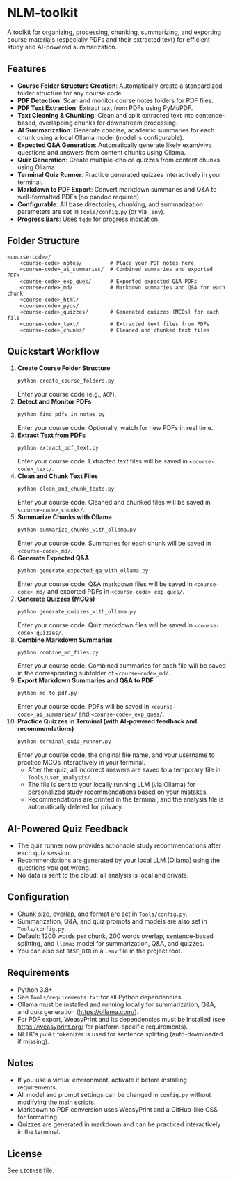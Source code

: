 # NLM-toolkit

A toolkit for organizing, processing, chunking, summarizing, and exporting course materials (especially PDFs and their extracted text) for efficient study and AI-powered summarization.

## Features
- **Course Folder Structure Creation**: Automatically create a standardized folder structure for any course code.
- **PDF Detection**: Scan and monitor course notes folders for PDF files.
- **PDF Text Extraction**: Extract text from PDFs using PyMuPDF.
- **Text Cleaning & Chunking**: Clean and split extracted text into sentence-based, overlapping chunks for downstream processing.
- **AI Summarization**: Generate concise, academic summaries for each chunk using a local Ollama model (model is configurable).
- **Expected Q&A Generation**: Automatically generate likely exam/viva questions and answers from content chunks using Ollama.
- **Quiz Generation**: Create multiple-choice quizzes from content chunks using Ollama.
- **Terminal Quiz Runner**: Practice generated quizzes interactively in your terminal.
- **Markdown to PDF Export**: Convert markdown summaries and Q&A to well-formatted PDFs (no pandoc required).
- **Configurable**: All base directories, chunking, and summarization parameters are set in `Tools/config.py` (or via `.env`).
- **Progress Bars**: Uses `tqdm` for progress indication.

## Folder Structure
```
<course-code>/
    <course-code>_notes/         # Place your PDF notes here
    <course-code>_ai_summaries/  # Combined summaries and exported PDFs
    <course-code>_exp_ques/      # Exported expected Q&A PDFs
    <course-code>_md/            # Markdown summaries and Q&A for each chunk
    <course-code>_html/
    <course-code>_pyqs/
    <course-code>_quizzes/       # Generated quizzes (MCQs) for each file
    <course-code>_text/          # Extracted text files from PDFs
    <course-code>_chunks/        # Cleaned and chunked text files
```

## Quickstart Workflow
1. **Create Course Folder Structure**
   ```cmd
   python create_course_folders.py
   ```
   Enter your course code (e.g., `ACP`).
2. **Detect and Monitor PDFs**
   ```cmd
   python find_pdfs_in_notes.py
   ```
   Enter your course code. Optionally, watch for new PDFs in real time.
3. **Extract Text from PDFs**
   ```cmd
   python extract_pdf_text.py
   ```
   Enter your course code. Extracted text files will be saved in `<course-code>_text/`.
4. **Clean and Chunk Text Files**
   ```cmd
   python clean_and_chunk_texts.py
   ```
   Enter your course code. Cleaned and chunked files will be saved in `<course-code>_chunks/`.
5. **Summarize Chunks with Ollama**
   ```cmd
   python summarize_chunks_with_ollama.py
   ```
   Enter your course code. Summaries for each chunk will be saved in `<course-code>_md/`.
6. **Generate Expected Q&A**
   ```cmd
   python generate_expected_qa_with_ollama.py
   ```
   Enter your course code. Q&A markdown files will be saved in `<course-code>_md/` and exported PDFs in `<course-code>_exp_ques/`.
7. **Generate Quizzes (MCQs)**
   ```cmd
   python generate_quizzes_with_ollama.py
   ```
   Enter your course code. Quiz markdown files will be saved in `<course-code>_quizzes/`.
8. **Combine Markdown Summaries**
   ```cmd
   python combine_md_files.py
   ```
   Enter your course code. Combined summaries for each file will be saved in the corresponding subfolder of `<course-code>_md/`.
9. **Export Markdown Summaries and Q&A to PDF**
   ```cmd
   python md_to_pdf.py
   ```
   Enter your course code. PDFs will be saved in `<course-code>_ai_summaries/` and `<course-code>_exp_ques/`.
10. **Practice Quizzes in Terminal (with AI-powered feedback and recommendations)**
    ```cmd
    python terminal_quiz_runner.py
    ```
    Enter your course code, the original file name, and your username to practice MCQs interactively in your terminal.
    - After the quiz, all incorrect answers are saved to a temporary file in `Tools/user_analysis/`.
    - The file is sent to your locally running LLM (via Ollama) for personalized study recommendations based on your mistakes.
    - Recommendations are printed in the terminal, and the analysis file is automatically deleted for privacy.

## AI-Powered Quiz Feedback
- The quiz runner now provides actionable study recommendations after each quiz session.
- Recommendations are generated by your local LLM (Ollama) using the questions you got wrong.
- No data is sent to the cloud; all analysis is local and private.

## Configuration
- Chunk size, overlap, and format are set in `Tools/config.py`.
- Summarization, Q&A, and quiz prompts and models are also set in `Tools/config.py`.
- Default: 1200 words per chunk, 200 words overlap, sentence-based splitting, and `llama3` model for summarization, Q&A, and quizzes.
- You can also set `BASE_DIR` in a `.env` file in the project root.

## Requirements
- Python 3.8+
- See `Tools/requirements.txt` for all Python dependencies.
- Ollama must be installed and running locally for summarization, Q&A, and quiz generation (https://ollama.com/).
- For PDF export, WeasyPrint and its dependencies must be installed (see https://weasyprint.org/ for platform-specific requirements).
- NLTK's `punkt` tokenizer is used for sentence splitting (auto-downloaded if missing).

## Notes
- If you use a virtual environment, activate it before installing requirements.
- All model and prompt settings can be changed in `config.py` without modifying the main scripts.
- Markdown to PDF conversion uses WeasyPrint and a GitHub-like CSS for formatting.
- Quizzes are generated in markdown and can be practiced interactively in the terminal.

## License
See `LICENSE` file.

